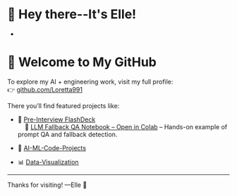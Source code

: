# 👋 Hey there--It's Elle!
  -
# 👋 Welcome to My GitHub

To explore my AI + engineering work, visit my full profile:  
👉 [github.com/Loretta991](https://github.com/Loretta991)

There you’ll find featured projects like:

- 🧠 [Pre-Interview FlashDeck](https://github.com/Loretta991/Pre-Interview-FlashDeck)  
  &nbsp;&nbsp;&nbsp;&nbsp;📓 [LLM Fallback QA Notebook – Open in Colab](https://colab.research.google.com/github/Loretta991/Pre-Interview-FlashDeck/blob/main/notebooks/LLM_Fallback_QA_Example.ipynb) – Hands-on example of prompt QA and fallback detection.

- 🤖 [AI-ML-Code-Projects](https://github.com/Loretta991/AI-ML-Code-Projects)  
- 📊 [Data-Visualization](https://github.com/Loretta991/Data-Visualization)

---

Thanks for visiting! —Elle 💼


